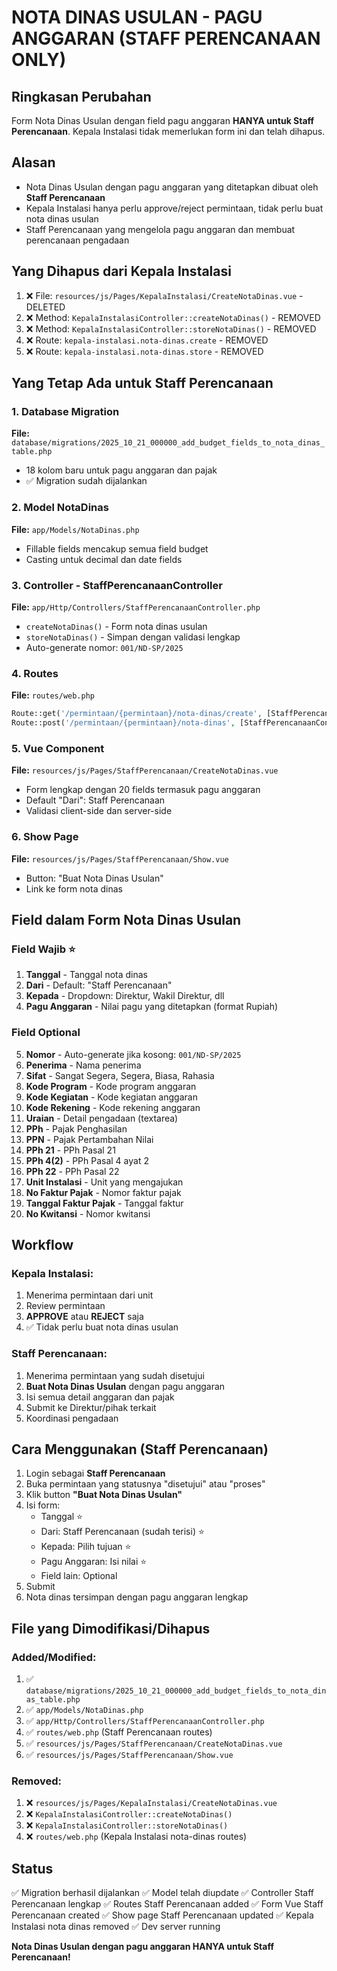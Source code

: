 # NOTA DINAS USULAN - PAGU ANGGARAN (STAFF PERENCANAAN ONLY)

## Ringkasan Perubahan

Form Nota Dinas Usulan dengan field pagu anggaran **HANYA untuk Staff Perencanaan**. Kepala Instalasi tidak memerlukan form ini dan telah dihapus.

## Alasan

- Nota Dinas Usulan dengan pagu anggaran yang ditetapkan dibuat oleh **Staff Perencanaan**
- Kepala Instalasi hanya perlu approve/reject permintaan, tidak perlu buat nota dinas usulan
- Staff Perencanaan yang mengelola pagu anggaran dan membuat perencanaan pengadaan

## Yang Dihapus dari Kepala Instalasi

1. ❌ File: `resources/js/Pages/KepalaInstalasi/CreateNotaDinas.vue` - DELETED
2. ❌ Method: `KepalaInstalasiController::createNotaDinas()` - REMOVED
3. ❌ Method: `KepalaInstalasiController::storeNotaDinas()` - REMOVED
4. ❌ Route: `kepala-instalasi.nota-dinas.create` - REMOVED
5. ❌ Route: `kepala-instalasi.nota-dinas.store` - REMOVED

## Yang Tetap Ada untuk Staff Perencanaan

### 1. Database Migration
**File:** `database/migrations/2025_10_21_000000_add_budget_fields_to_nota_dinas_table.php`
- 18 kolom baru untuk pagu anggaran dan pajak
- ✅ Migration sudah dijalankan

### 2. Model NotaDinas
**File:** `app/Models/NotaDinas.php`
- Fillable fields mencakup semua field budget
- Casting untuk decimal dan date fields

### 3. Controller - StaffPerencanaanController
**File:** `app/Http/Controllers/StaffPerencanaanController.php`
- `createNotaDinas()` - Form nota dinas usulan
- `storeNotaDinas()` - Simpan dengan validasi lengkap
- Auto-generate nomor: `001/ND-SP/2025`

### 4. Routes
**File:** `routes/web.php`
```php
Route::get('/permintaan/{permintaan}/nota-dinas/create', [StaffPerencanaanController::class, 'createNotaDinas'])->name('nota-dinas.create');
Route::post('/permintaan/{permintaan}/nota-dinas', [StaffPerencanaanController::class, 'storeNotaDinas'])->name('nota-dinas.store');
```

### 5. Vue Component
**File:** `resources/js/Pages/StaffPerencanaan/CreateNotaDinas.vue`
- Form lengkap dengan 20 fields termasuk pagu anggaran
- Default "Dari": Staff Perencanaan
- Validasi client-side dan server-side

### 6. Show Page
**File:** `resources/js/Pages/StaffPerencanaan/Show.vue`
- Button: "Buat Nota Dinas Usulan"
- Link ke form nota dinas

## Field dalam Form Nota Dinas Usulan

### Field Wajib ⭐
1. **Tanggal** - Tanggal nota dinas
2. **Dari** - Default: "Staff Perencanaan"
3. **Kepada** - Dropdown: Direktur, Wakil Direktur, dll
4. **Pagu Anggaran** - Nilai pagu yang ditetapkan (format Rupiah)

### Field Optional
5. **Nomor** - Auto-generate jika kosong: `001/ND-SP/2025`
6. **Penerima** - Nama penerima
7. **Sifat** - Sangat Segera, Segera, Biasa, Rahasia
8. **Kode Program** - Kode program anggaran
9. **Kode Kegiatan** - Kode kegiatan anggaran
10. **Kode Rekening** - Kode rekening anggaran
11. **Uraian** - Detail pengadaan (textarea)
12. **PPh** - Pajak Penghasilan
13. **PPN** - Pajak Pertambahan Nilai
14. **PPh 21** - PPh Pasal 21
15. **PPh 4(2)** - PPh Pasal 4 ayat 2
16. **PPh 22** - PPh Pasal 22
17. **Unit Instalasi** - Unit yang mengajukan
18. **No Faktur Pajak** - Nomor faktur pajak
19. **Tanggal Faktur Pajak** - Tanggal faktur
20. **No Kwitansi** - Nomor kwitansi

## Workflow

### Kepala Instalasi:
1. Menerima permintaan dari unit
2. Review permintaan
3. **APPROVE** atau **REJECT** saja
4. ✅ Tidak perlu buat nota dinas usulan

### Staff Perencanaan:
1. Menerima permintaan yang sudah disetujui
2. **Buat Nota Dinas Usulan** dengan pagu anggaran
3. Isi semua detail anggaran dan pajak
4. Submit ke Direktur/pihak terkait
5. Koordinasi pengadaan

## Cara Menggunakan (Staff Perencanaan)

1. Login sebagai **Staff Perencanaan**
2. Buka permintaan yang statusnya "disetujui" atau "proses"
3. Klik button **"Buat Nota Dinas Usulan"**
4. Isi form:
   - Tanggal ⭐
   - Dari: Staff Perencanaan (sudah terisi) ⭐
   - Kepada: Pilih tujuan ⭐
   - Pagu Anggaran: Isi nilai ⭐
   - Field lain: Optional
5. Submit
6. Nota dinas tersimpan dengan pagu anggaran lengkap

## File yang Dimodifikasi/Dihapus

### Added/Modified:
1. ✅ `database/migrations/2025_10_21_000000_add_budget_fields_to_nota_dinas_table.php`
2. ✅ `app/Models/NotaDinas.php`
3. ✅ `app/Http/Controllers/StaffPerencanaanController.php`
4. ✅ `routes/web.php` (Staff Perencanaan routes)
5. ✅ `resources/js/Pages/StaffPerencanaan/CreateNotaDinas.vue`
6. ✅ `resources/js/Pages/StaffPerencanaan/Show.vue`

### Removed:
1. ❌ `resources/js/Pages/KepalaInstalasi/CreateNotaDinas.vue`
2. ❌ `KepalaInstalasiController::createNotaDinas()`
3. ❌ `KepalaInstalasiController::storeNotaDinas()`
4. ❌ `routes/web.php` (Kepala Instalasi nota-dinas routes)

## Status

✅ Migration berhasil dijalankan
✅ Model telah diupdate
✅ Controller Staff Perencanaan lengkap
✅ Routes Staff Perencanaan added
✅ Form Vue Staff Perencanaan created
✅ Show page Staff Perencanaan updated
✅ Kepala Instalasi nota dinas removed
✅ Dev server running

**Nota Dinas Usulan dengan pagu anggaran HANYA untuk Staff Perencanaan!**
